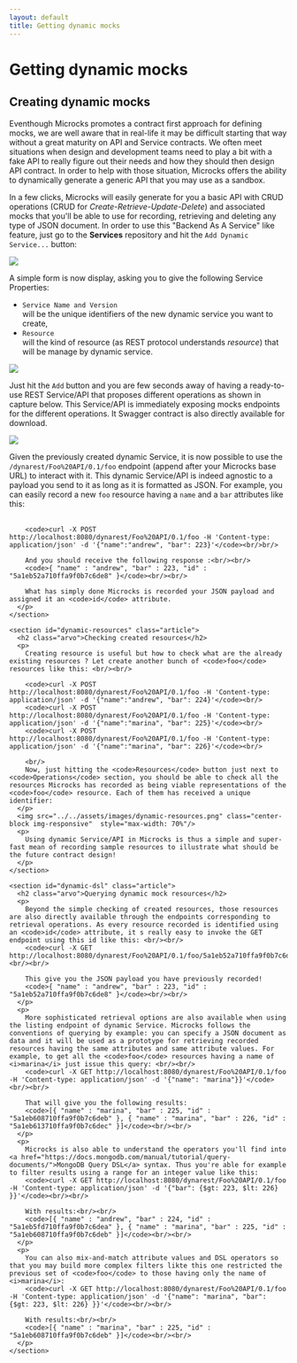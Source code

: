 ```yaml
---
layout: default
title: Getting dynamic mocks
---
```


<div class="content">
	<div class="jumbotron clearfix">
		<div class="container">
       <h1 class="page-title arvo">Getting dynamic mocks</h1>
    </div>
	</div>
  <div class="container">
    <section id="dynamic-mocks" class="article">
      <h2 class="arvo">Creating dynamic mocks</h2>
      <p>
        Eventhough Microcks promotes a contract first approach for defining mocks, we are well aware that in real-life it may be difficult starting that way without a great maturity on API and Service contracts. We often meet situations when design and development teams need to play a bit with a fake API to really figure out their needs and how they should then design API contract. In order to help with those situation, Microcks offers the ability to dynamically generate a generic API that you may use as a sandbox.
      </p>
      <p>
        In a few clicks, Microcks will easily generate for you a basic API with CRUD operations (CRUD for <i>Create-Retrieve-Update-Delete</i>) and associated mocks that you'll be able to use for recording, retrieving and deleting any type of JSON document. In order to use this "Backend As A Service" like feature, just go to the <b>Services</b> repository and hit the <code>Add Dynamic Service...</code> button:
      </p>
      <img src="../../assets/images/dynamic-link.png" class="img-responsive"/>
      <p>
        A simple form is now display, asking you to give the following Service Properties:<ul>
          <li><code>Service Name and Version</code></li> will be the unique identifiers of the new dynamic service you want to create,
          <li><code>Resource</code></li> will the kind of resource (as REST protocol understands <i>resource</i>) that will be manage by dynamic service.
        </ul>
      </p>
      <img src="../../assets/images/dynamic-form.png" class="center-block img-responsive" style="max-width: 70%"/>
      <p>
        Just hit the <code>Add</code> button and you are few seconds away of having a ready-to-use REST Service/API that proposes different operations as shown in capture below. This Service/API is immediately exposing mocks endpoints for the different operations. It Swagger contract is also directly available for download.
      </p>
      <img src="../../assets/images/dynamic-operations.png" class="img-responsive"/>
      <p>
        Given the previously created dynamic Service, it is now possible to use the <code>/dynarest/Foo%20API/0.1/foo</code> endpoint (append after your Microcks base URL) to interact with it. This dynamic Service/API is indeed agnostic to a payload you send to it as long as it is formatted as JSON. For example, you can easily record a new <code>foo</code> resource having a <code>name</code> and a <code>bar</code> attributes like this: <br/><br/>

        <code>curl -X POST http://localhost:8080/dynarest/Foo%20API/0.1/foo -H 'Content-type: application/json' -d '{"name":"andrew", "bar": 223}'</code><br/>br/>

        And you should receive the following response :<br/><br/>
        <code>{ "name" : "andrew", "bar" : 223, "id" : "5a1eb52a710ffa9f0b7c6de8" }</code><br/><br/>

        What has simply done Microcks is recorded your JSON payload and assigned it an <code>id</code> attribute.
      </p>
    </section>

    <section id="dynamic-resources" class="article">
      <h2 class="arvo">Checking created resources</h2>
      <p>
        Creating resource is useful but how to check what are the already existing resources ? Let create another bunch of <code>foo</code> resources like this: <br/><br/>

        <code>curl -X POST http://localhost:8080/dynarest/Foo%20API/0.1/foo -H 'Content-type: application/json' -d '{"name":"andrew", "bar": 224}'</code><br/>
        <code>curl -X POST http://localhost:8080/dynarest/Foo%20API/0.1/foo -H 'Content-type: application/json' -d '{"name":"marina", "bar": 225}'</code><br/>
        <code>curl -X POST http://localhost:8080/dynarest/Foo%20API/0.1/foo -H 'Content-type: application/json' -d '{"name":"marina", "bar": 226}'</code><br/>

        <br/>
        Now, just hitting the <code>Resources</code> button just next to <code>Operations</code> section, you should be able to check all the resources Microcks has recorded as being viable representations of the <code>foo</code> resource. Each of them has received a unique identifier:
      </p>
      <img src="../../assets/images/dynamic-resources.png" class="center-block img-responsive"  style="max-width: 70%"/>
      <p>
        Using dynamic Service/API in Microcks is thus a simple and super-fast mean of recording sample resources to illustrate what should be the future contract design!
      </p>
    </section>

    <section id="dynamic-dsl" class="article">
      <h2 class="arvo">Querying dynamic mock resources</h2>
      <p>
        Beyond the simple checking of created resources, those resources are also directly available through the endpoints corresponding to retrieval operations. As every resource recorded is identified using an <code>id</code> attribute, it s really easy to invoke the GET endpoint using this id like this: <br/><br/>
        <code>curl -X GET http://localhost:8080/dynarest/Foo%20API/0.1/foo/5a1eb52a710ffa9f0b7c6de8</code><br/><br/>

        This give you the JSON payload you have previously recorded!
        <code>{ "name" : "andrew", "bar" : 223, "id" : "5a1eb52a710ffa9f0b7c6de8" }</code><br/><br/>
      </p>
      <p>
        More sophisticated retrieval options are also available when using the listing endpoint of dynamic Service. Microcks follows the conventions of querying by example: you can specify a JSON document as data and it will be used as a prototype for retrieving recorded resources having the same attributes and same attribute values. For example, to get all the <code>foo</code> resources having a name of <i>marina</i> just issue this query: <br/><br/>
        <code>curl -X GET http://localhost:8080/dynarest/Foo%20API/0.1/foo -H 'Content-type: application/json' -d '{"name": "marina"}}'</code><br/><br/>

        That will give you the following results:
        <code>[{ "name" : "marina", "bar" : 225, "id" : "5a1eb608710ffa9f0b7c6deb" }, { "name" : "marina", "bar" : 226, "id" : "5a1eb613710ffa9f0b7c6dec" }]</code><br/><br/>
      </p>
      <p>
        Microcks is also able to understand the operators you'll find into <a href="https://docs.mongodb.com/manual/tutorial/query-documents/">MongoDB Query DSL</a> syntax. Thus you're able for example to filter results using a range for an integer value like this:
        <code>curl -X GET http://localhost:8080/dynarest/Foo%20API/0.1/foo -H 'Content-type: application/json' -d '{"bar": {$gt: 223, $lt: 226} }}'</code><br/><br/>

        With results:<br/><br/>
        <code>[{ "name" : "andrew", "bar" : 224, "id" : "5a1eb5fd710ffa9f0b7c6dea" }, { "name" : "marina", "bar" : 225, "id" : "5a1eb608710ffa9f0b7c6deb" }]</code><br/><br/>
      </p>
      <p>
        You can also mix-and-match attribute values and DSL operators so that you may build more complex filters likte this one restricted the previous set of <code>foo</code> to those having only the name of <i>marina</i>:
        <code>curl -X GET http://localhost:8080/dynarest/Foo%20API/0.1/foo -H 'Content-type: application/json' -d '{"name": "marina", "bar": {$gt: 223, $lt: 226} }}'</code><br/><br/>

        With results:<br/><br/>
        <code>[{ "name" : "marina", "bar" : 225, "id" : "5a1eb608710ffa9f0b7c6deb" }]</code><br/><br/>
      </p>
    </section>
  </div>
</div>
